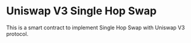 # Uniswap V3 Single Hop Swap

This is a smart contract to implement Single Hop Swap with Uniswap V3 protocol.
